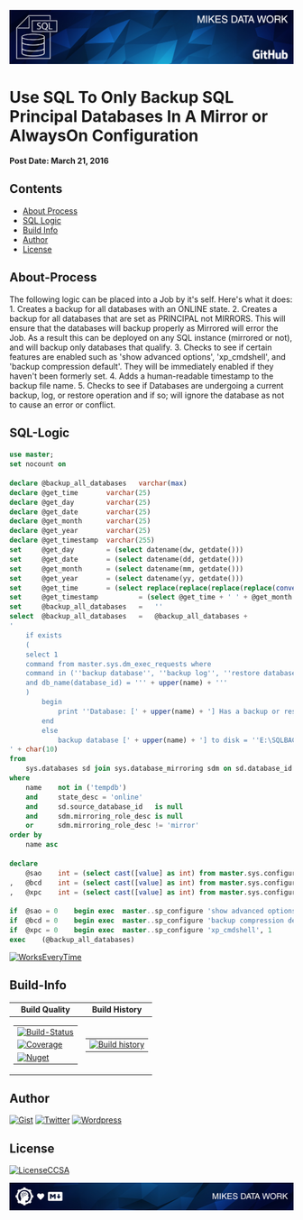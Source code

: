 ![MIKES DATA WORK GIT REPO](https://raw.githubusercontent.com/mikesdatawork/images/master/git_mikes_data_work_banner_01.png "Mikes Data Work")        

# Use SQL To Only Backup SQL Principal Databases In A Mirror or AlwaysOn Configuration
**Post Date: March 21, 2016**        



## Contents    
- [About Process](##About-Process)  
- [SQL Logic](#SQL-Logic)  
- [Build Info](#Build-Info)  
- [Author](#Author)  
- [License](#License)       

## About-Process

<p>The following logic can be placed into a Job by it's self. Here's what it does: 1. Creates a backup for all databases with an ONLINE state.
2. Creates a backup for all databases that are set as PRINCIPAL not MIRRORS. This will ensure that the databases will backup properly as Mirrored will error the Job. As a result this can be deployed on any SQL instance (mirrored or not), and will backup only databases that qualify.
3. Checks to see if certain features are enabled such as 'show advanced options', 'xp_cmdshell', and 'backup compression default'. They will be immediately enabled if they haven't been formerly set.
4. Adds a human-readable timestamp to the backup file name.
5. Checks to see if Databases are undergoing a current backup, log, or restore operation and if so; will ignore the database as not to cause an error or conflict.</p>      


## SQL-Logic
```SQL
use master;
set nocount on
 
declare @backup_all_databases   varchar(max)
declare @get_time       varchar(25)
declare @get_day        varchar(25)
declare @get_date       varchar(25)
declare @get_month      varchar(25)
declare @get_year       varchar(25)
declare @get_timestamp  varchar(255)
set     @get_day        = (select datename(dw, getdate()))
set     @get_date       = (select datename(dd, getdate()))
set     @get_month      = (select datename(mm, getdate()))
set     @get_year       = (select datename(yy, getdate()))
set     @get_time       = (select replace(replace(replace(replace(convert(char(20), getdate(), 22), '/', '-'), 'AM', 'am'), 'PM', 'pm'), ':', '-'))
set     @get_timestamp          = (select @get_time + ' ' + @get_month + ' ' + @get_day + ' ' + @get_date + ' ' + @get_year + ' Full Database Bu ')
set     @backup_all_databases   =   ''
select  @backup_all_databases   =   @backup_all_databases +
'
    if exists 
    (
    select 1 
    command from master.sys.dm_exec_requests where
    command in (''backup database'', ''backup log'', ''restore database'') 
    and db_name(database_id) = ''' + upper(name) + '''
    )
        begin
            print ''Database: [' + upper(name) + '] Has a backup or restore operation currently running.  Backup will be skipped.''
        end
        else
            backup database [' + upper(name) + '] to disk = ''E:\SQLBACKUPS\' + @get_timestamp + upper(name) + '.bak'' with format;
' + char(10)
from
    sys.databases sd join sys.database_mirroring sdm on sd.database_id = sdm.database_id
where
    name    not in ('tempdb')
    and     state_desc = 'online'
    and     sd.source_database_id   is null
    and     sdm.mirroring_role_desc is null
    or      sdm.mirroring_role_desc != 'mirror'
order by
    name asc
 
declare
    @sao    int = (select cast([value] as int) from master.sys.configurations where [name] = 'show advanced options')
,   @bcd    int = (select cast([value] as int) from master.sys.configurations where [name] = 'backup compression default')
,   @xpc    int = (select cast([value] as int) from master.sys.configurations where [name] = 'xp_cmdshell')
 
if  @sao = 0    begin exec  master..sp_configure 'show advanced options', 1         reconfigure end
if  @bcd = 0    begin exec  master..sp_configure 'backup compression default', 1    reconfigure end
if  @xpc = 0    begin exec  master..sp_configure 'xp_cmdshell', 1                   reconfigure end
exec    (@backup_all_databases)

```


[![WorksEveryTime](https://forthebadge.com/images/badges/60-percent-of-the-time-works-every-time.svg)](https://shitday.de/)

## Build-Info

| Build Quality | Build History |
|--|--|
|<table><tr><td>[![Build-Status](https://ci.appveyor.com/api/projects/status/pjxh5g91jpbh7t84?svg?style=flat-square)](#)</td></tr><tr><td>[![Coverage](https://coveralls.io/repos/github/tygerbytes/ResourceFitness/badge.svg?style=flat-square)](#)</td></tr><tr><td>[![Nuget](https://img.shields.io/nuget/v/TW.Resfit.Core.svg?style=flat-square)](#)</td></tr></table>|<table><tr><td>[![Build history](https://buildstats.info/appveyor/chart/tygerbytes/resourcefitness)](#)</td></tr></table>|

## Author

[![Gist](https://img.shields.io/badge/Gist-MikesDataWork-<COLOR>.svg)](https://gist.github.com/mikesdatawork)
[![Twitter](https://img.shields.io/badge/Twitter-MikesDataWork-<COLOR>.svg)](https://twitter.com/mikesdatawork)
[![Wordpress](https://img.shields.io/badge/Wordpress-MikesDataWork-<COLOR>.svg)](https://mikesdatawork.wordpress.com/)

     
## License
[![LicenseCCSA](https://img.shields.io/badge/License-CreativeCommonsSA-<COLOR>.svg)](https://creativecommons.org/share-your-work/licensing-types-examples/)

![Mikes Data Work](https://raw.githubusercontent.com/mikesdatawork/images/master/git_mikes_data_work_banner_02.png "Mikes Data Work")
